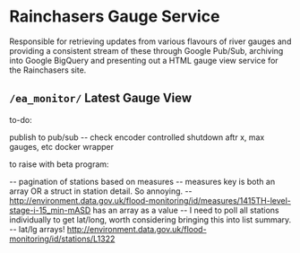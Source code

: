 Rainchasers Gauge Service
=========================

Responsible for retrieving updates from various flavours of river gauges and providing a consistent stream of these through Google Pub/Sub, archiving into Google BigQuery and presenting out a HTML gauge view service for the Rainchasers site.

`/ea_monitor/` Latest Gauge View
--------------------------------

to-do:

publish to pub/sub -- check encoder
controlled shutdown aftr x, max gauges, etc
docker wrapper

to raise with beta program:

-- pagination of stations based on measures
-- measures key is both an array OR a struct in station detail. So annoying.
-- http://environment.data.gov.uk/flood-monitoring/id/measures/1415TH-level-stage-i-15_min-mASD 
has an array as a value
-- I need to poll all stations individually to get lat/long, worth considering bringing this into list summary. 
-- lat/lg arrays! http://environment.data.gov.uk/flood-monitoring/id/stations/L1322



